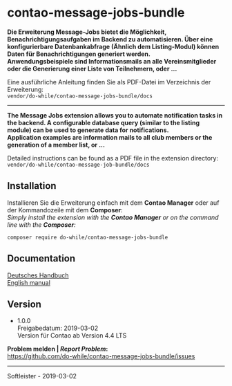 # contao-message-jobs-bundle
**Die Erweiterung Message-Jobs bietet die Möglichkeit, Benachrichtigungsaufgaben im Backend zu automatisieren. Über eine konfigurierbare Datenbankabfrage (Ähnlich dem Listing-Modul) können Daten für Benachrichtigungen generiert werden.
<br>Anwendungsbeispiele sind Informationsmails an alle Vereinsmitglieder oder die Generierung einer Liste von Teilnehmern, oder …**

Eine ausführliche Anleitung finden Sie als PDF-Datei im Verzeichnis der Erweiterung:<br>`vendor/do-while/contao-message-jobs-bundle/docs`
___


**The Message Jobs extension allows you to automate notification tasks in the backend. A configurable database query (similar to the listing module) can be used to generate data for notifications.
<br>Application examples are information mails to all club members or the generation of a member list, or ...**

Detailed instructions can be found as a PDF file in the extension directory:<br>`vendor/do-while/contao-message-job-bundle/docs`


## Installation
Installieren Sie die Erweiterung einfach mit dem **Contao Manager** oder auf der Kommandozeile mit dem **Composer**:<br>*Simply install the extension with the **Contao Manager** or on the command line with the **Composer**:*
```
composer require do-while/contao-message-jobs-bundle
```

## Documentation
[Deutsches Handbuch](https://github.com/do-while/contao-message-jobs-bundle/blob/master/doc/Anleitung_message-jobs.pdf)<br>
[English manual](https://github.com/do-while/contao-message-jobs-bundle/blob/master/doc/Manual_message-jobs.pdf)


## Version
* 1.0.0<br>Freigabedatum: 2019-03-02<br>Version für Contao ab Version 4.4 LTS


**Problem melden | *Report Problem*:**<br>https://github.com/do-while/contao-message-jobs-bundle/issues

___
Softleister - 2019-03-02
